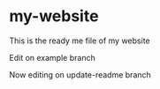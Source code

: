 # my-website

This is the ready me file of my website

Edit on example branch

Now editing on update-readme branch
